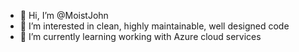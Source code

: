 - 👋 Hi, I’m @MoistJohn
- 👀 I’m interested in clean, highly maintainable, well designed code
- 🌱 I’m currently learning working with Azure cloud services

<!---
MoistJohn/MoistJohn is a ✨ special ✨ repository because its `README.md` (this file) appears on your GitHub profile.
You can click the Preview link to take a look at your changes.
--->
